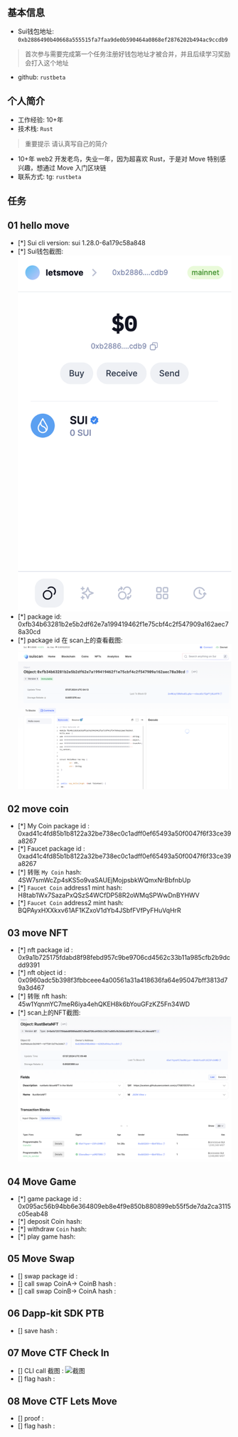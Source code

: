 ## 基本信息
- Sui钱包地址: `0xb2886490b40668a555515fa7faa9de0b590464a0868ef2876202b494ac9ccdb9`
> 首次参与需要完成第一个任务注册好钱包地址才被合并，并且后续学习奖励会打入这个地址
- github: `rustbeta`

## 个人简介
- 工作经验: 10+年
- 技术栈: `Rust`
> 重要提示 请认真写自己的简介
- 10+年 web2 开发老鸟，失业一年，因为超喜欢 Rust，于是对 Move 特别感兴趣，想通过 Move 入门区块链
- 联系方式: tg: `rustbeta` 

## 任务

##   01 hello move  
- [*] Sui cli version: sui 1.28.0-6a179c58a848
- [*] Sui钱包截图: ![Sui钱包截图](./images/sui-wallet.png)
- [*] package id: 0xfb34b63281b2e5b2df62e7a199419462f1e75cbf4c2f547909a162aec78a30cd
- [*] package id 在 scan上的查看截图:![Scan截图](./images/task1.png)

##   02 move coin
- [*] My Coin package id : 0xad41c4fd85b1b8122a32be738ec0c1adff0ef65493a50f0047f6f33ce39a8267
- [*] Faucet package id : 0xad41c4fd85b1b8122a32be738ec0c1adff0ef65493a50f0047f6f33ce39a8267
- [*] 转账 `My Coin` hash: 4SW7smWcZp4sKS5o9vaSAUEjMojpsbkWQmxNrBbfnbUp
- [*] `Faucet Coin` address1 mint hash: H8tab1Wx7SazaPxQSzS4WCfDP58R2oWMqSPWwDnBYHWV
- [*] `Faucet Coin` address2 mint hash: BQPAyxHXXkxv61AF1KZxoV1dYb4JSbfFVfPyFHuVqHrR

##   03 move NFT
- [*] nft package id : 0x9a1b725175fdabd8f98febd957c9be9706cd4562c33b11a985cfb2b9dcdd9391
- [*] nft object id : 0x0960adc5b398f3fbbceee4a00561a31a418636fa64e95047bff3813d79a3d467
- [*] 转账 nft  hash: 45w1YqnmYC7meR6iya4ehQKEH8k6bYouGFzKZ5Fn34WD
- [*] scan上的NFT截图:![Scan截图](./images/task3.png)

##   04 Move Game
- [*] game package id : 0x095ac56b94bb6e364809eb8e4f9e850b880899eb55f5de7da2ca3115c05eab48
- [*] deposit Coin hash:
- [*] withdraw `Coin` hash:
- [*] play game hash:

##   05 Move Swap
- [] swap package id :
- [] call swap CoinA-> CoinB  hash :
- [] call swap CoinB-> CoinA  hash :

##   06 Dapp-kit SDK PTB
- [] save hash :

##   07 Move CTF Check In
- [] CLI call 截图 : ![截图](./images/你的图片地址)
- [] flag hash :

##   08 Move CTF Lets Move
- [] proof : 
- [] flag hash :
